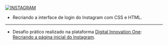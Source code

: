 [![INSTAGRAM](https://i.imgur.com/rqn9yJc.jpg "Instagram")](https://lucasrmagalhaes.github.io/instagram-css/)
- Recriando a interface de login do Instagram com CSS e HTML.
------------

- Desafio prático realizado na plataforma [Digital Innovation One](https://web.digitalinnovation.one/home "Digital Innovation One"): [Recriando a página inicial do Instagram](https://web.digitalinnovation.one/lab/recriando-a-pagina-inicial-do-instagram/learning/35838848-f99e-473c-9201-816d046ebf12 "Recriando a página inicial do Instagram").
